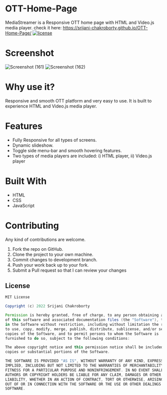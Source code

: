 # OTT-Home-Page
MediaStreamer is a Responsive OTT home page with HTML and Video.js media player.
check it here: https://srijani-chakroborty.github.io/OTT-Home-Page/
<a href="https://github.com/Srijani-Chakroborty/Online-Banking-website/blob/master/LICENSE"><img src="https://img.shields.io/badge/License-MIT-red.svg" alt="license"/></a>

# Screenshot
![Screenshot (161)](https://user-images.githubusercontent.com/85583566/156618320-c7797200-6b37-4114-8519-eaa732aeeb28.png)
![Screenshot (162)](https://user-images.githubusercontent.com/85583566/156618354-e99df140-e3ca-4199-8dac-77f22737b56e.png)

# Why use it?
Responsive and smooth OTT platform and very easy to use. It is built to experience HTML and Video.js media player.

# Features
* Fully Responsive for all types of screens.
* Dynamic slideshow.
* Toggle side menu-bar and smooth hovering features.
* Two types of media players are included: i) HTML player, ii) Video.js player

# Built With
* HTML
* CSS
* JavaScript

# Contributing
Any kind of contributions are welcome.

1. Fork the repo on GitHub.
2. Clone the project to your own machine.
3. Commit changes to development branch.
4. Push your work back up to your fork.
5. Submit a Pull request so that I can review your changes

## License
```Groovy
MIT License

Copyright (c) 2022 Srijani Chakroborty

Permission is hereby granted, free of charge, to any person obtaining a copy
of this software and associated documentation files (the "Software"), to deal
in the Software without restriction, including without limitation the rights
to use, copy, modify, merge, publish, distribute, sublicense, and/or sell
copies of the Software, and to permit persons to whom the Software is
furnished to do so, subject to the following conditions:

The above copyright notice and this permission notice shall be included in all
copies or substantial portions of the Software.

THE SOFTWARE IS PROVIDED "AS IS", WITHOUT WARRANTY OF ANY KIND, EXPRESS OR
IMPLIED, INCLUDING BUT NOT LIMITED TO THE WARRANTIES OF MERCHANTABILITY,
FITNESS FOR A PARTICULAR PURPOSE AND NONINFRINGEMENT. IN NO EVENT SHALL THE
AUTHORS OR COPYRIGHT HOLDERS BE LIABLE FOR ANY CLAIM, DAMAGES OR OTHER
LIABILITY, WHETHER IN AN ACTION OF CONTRACT, TORT OR OTHERWISE, ARISING FROM,
OUT OF OR IN CONNECTION WITH THE SOFTWARE OR THE USE OR OTHER DEALINGS IN THE
SOFTWARE.
